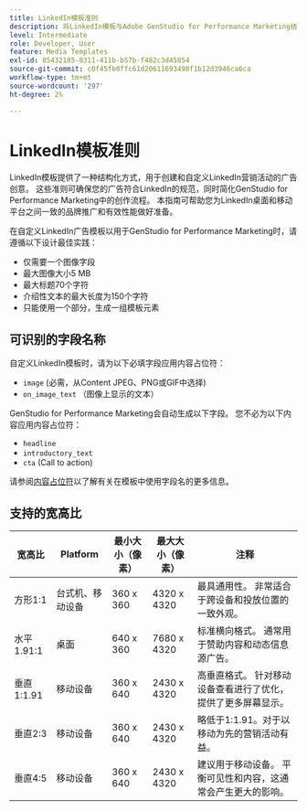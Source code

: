 ```yaml
---
title: LinkedIn模板准则
description: 将LinkedIn模板与Adobe GenStudio for Performance Marketing结合使用时，请遵循最佳实践。
level: Intermediate
role: Developer, User
feature: Media Templates
exl-id: 85432185-8311-411b-b57b-f482c3d45854
source-git-commit: c0f45fb0ffc61d20611693498f1b12d3946ca6ca
workflow-type: tm+mt
source-wordcount: '297'
ht-degree: 2%

---
```


# LinkedIn模板准则

LinkedIn模板提供了一种结构化方式，用于创建和自定义LinkedIn营销活动的广告创意。 这些准则可确保您的广告符合LinkedIn的规范，同时简化GenStudio for Performance Marketing中的创作流程。 本指南可帮助您为LinkedIn桌面和移动平台之间一致的品牌推广和有效性能做好准备。

在自定义LinkedIn广告模板以用于GenStudio for Performance Marketing时，请遵循以下设计最佳实践：

- 仅需要一个图像字段
- 最大图像大小5 MB
- 最大标题70个字符
- 介绍性文本的最大长度为150个字符
- 只能使用一个部分，生成一组模板元素

## 可识别的字段名称

自定义LinkedIn模板时，请为以下必填字段应用内容占位符：

- `image` (必需，从Content JPEG、PNG或GIF中选择)
- `on_image_text` （图像上显示的文本）

GenStudio for Performance Marketing会自动生成以下字段。 您不必为以下内容应用内容占位符：

- `headline`
- `introductory_text`
- `cta` (Call to action)

请参阅[内容占位符](/help/user-guide/content/customize-template.md#content-placeholders)以了解有关在模板中使用字段名的更多信息。

## 支持的宽高比

| 宽高比 | Platform | 最小大小（像素） | 最大大小（像素） | 注释 |
|-------------------|-----------------|---------------|----------------|-------------------------------------------------------------------------------------|
| 方形1:1 | 台式机、移动设备 | 360 x 360 | 4320 x 4320 | 最具通用性。 非常适合于跨设备和投放位置的一致外观。 |
| 水平1.91:1 | 桌面 | 640 x 360 | 7680 x 4320 | 标准横向格式。 通常用于赞助内容和动态信息源广告。 |
| 垂直1:1.91 | 移动设备 | 360 x 640 | 2430 x 4320 | 高垂直格式。 针对移动设备查看进行了优化，提供了更多屏幕显示。 |
| 垂直2:3 | 移动设备 | 360 x 640 | 2430 x 4320 | 略低于1:1.91。对于以移动为先的营销活动有益。 |
| 垂直4:5 | 移动设备 | 360 x 640 | 2430 x 4320 | 建议用于移动设备。 平衡可见性和内容，这通常会产生更大的影响。 |

<!-- Potentially add an example

## Template example

+++Example: LinkedIn template

+++

-->
